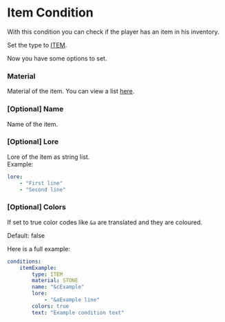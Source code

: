# Item Condition

With this condition you can check if the player has an item in his inventory.

Set the type to [ITEM](https://rocketplaceholders.jd.rocketplugins.space/me/lorenzo0111/rocketplaceholders/creator/conditions/RequirementType.html#ITEM).

Now you have some options to set.

### Material

Material of the item. You can view a list [here](https://hub.spigotmc.org/javadocs/spigot/org/bukkit/Material.html).

### \[Optional\] Name

Name of the item.

### \[Optional\] Lore

Lore of the item as string list.  
Example:

```yaml
lore:
    - "First line"
    - "Second line"
```

### \[Optional\] Colors

If set to true color codes like `&a` are translated and they are coloured.

Default: false



Here is a full example:

```yaml
conditions:
    itemExample:
        type: ITEM
        material: STONE
        name: "&cExample"
        lore:
            - "&aExample line"
        colors: true
        text: "Example condition text"
```



